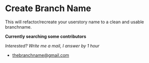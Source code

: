# Create Branch Name
This will refactor/recreate your userstory name to a clean and usable branchname.

**Currently searching some contributors**

*Interested? Write me a mail, I answer by 1 hour*

- thebranchname@gmail.com
